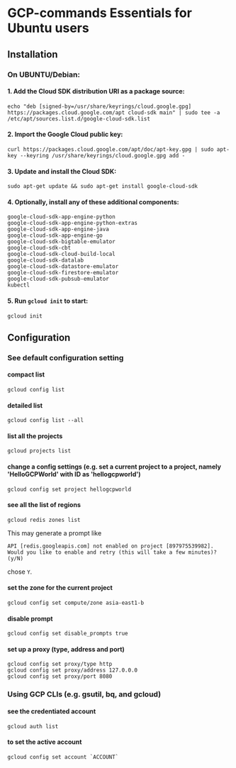 # GCP-commands Essentials for Ubuntu users

## Installation

### On UBUNTU/Debian:
#### 1. Add the Cloud SDK distribution URI as a package source:
```shell
echo "deb [signed-by=/usr/share/keyrings/cloud.google.gpg] https://packages.cloud.google.com/apt cloud-sdk main" | sudo tee -a /etc/apt/sources.list.d/google-cloud-sdk.list
```

#### 2. Import the Google Cloud public key:
```shell
curl https://packages.cloud.google.com/apt/doc/apt-key.gpg | sudo apt-key --keyring /usr/share/keyrings/cloud.google.gpg add -
```
#### 3. Update and install the Cloud SDK:
```shell
sudo apt-get update && sudo apt-get install google-cloud-sdk
```

#### 4. Optionally, install any of these additional components:
```shell
google-cloud-sdk-app-engine-python
google-cloud-sdk-app-engine-python-extras
google-cloud-sdk-app-engine-java
google-cloud-sdk-app-engine-go
google-cloud-sdk-bigtable-emulator
google-cloud-sdk-cbt
google-cloud-sdk-cloud-build-local
google-cloud-sdk-datalab
google-cloud-sdk-datastore-emulator
google-cloud-sdk-firestore-emulator
google-cloud-sdk-pubsub-emulator
kubectl
```
#### 5. Run ```gcloud init``` to start:
```shell
gcloud init
```

## Configuration

### See default configuration setting
#### compact list
```shell
gcloud config list
```
#### detailed list
```shell
gcloud config list --all
```

#### list all the projects
```shell
gcloud projects list
```

#### change a config settings (e.g. set a current project to a project, namely 'HelloGCPWorld' with ID as 'hellogcpworld')
```shell
gcloud config set project hellogcpworld 
```

#### see all the list of regions
```shell
gcloud redis zones list
```
This may generate a prompt like
```
API [redis.googleapis.com] not enabled on project [897975539982]. 
Would you like to enable and retry (this will take a few minutes)? 
(y/N)
```
chose ```Y```.

#### set the zone for the current project
```shell
gcloud config set compute/zone asia-east1-b
```
#### disable prompt
```shell
gcloud config set disable_prompts true
```

#### set up a proxy (type, address and port)
```shell
gcloud config set proxy/type http
gcloud config set proxy/address 127.0.0.0
gcloud config set proxy/port 8080
```

### Using GCP CLIs (e.g. gsutil, bq, and gcloud)
#### see the credentiated account
```shell
gcloud auth list
```
#### to set the active account
```shell
gcloud config set account `ACCOUNT`
```


